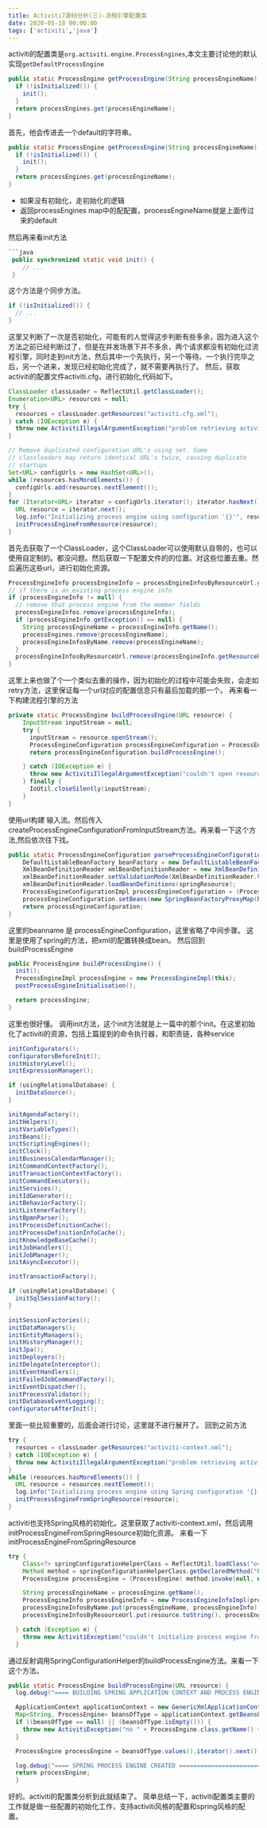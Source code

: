 ```yaml
---
title: Activiti7源码分析(三)-流程引擎配置类
date: 2020-05-18 00:00:00
tags: ['activiti','java']
---
```

activiti的配置类是`org.activiti.engine.ProcessEngines`,本文主要讨论他的默认实现`getDefaultProcessEngine`
```Java
public static ProcessEngine getProcessEngine(String processEngineName) {
  if (!isInitialized()) {
    init();
  }
  return processEngines.get(processEngineName);
}
```
首先，他会传进去一个default的字符串。
```Java
public static ProcessEngine getProcessEngine(String processEngineName) {
  if (!isInitialized()) {
    init();
  }
  return processEngines.get(processEngineName);
}
```
- 如果没有初始化，走初始化的逻辑
- 返回processEngines map中的配配置，processEngineName就是上面传过来的default

然后再来看init方法
```Java
```java
 public synchronized static void init() {
    // ...
 }
```
这个方法是个同步方法。
```Java
if (!isInitialized()) {
  // ...
}
```
这里又判断了一次是否初始化，可能有的人觉得这步判断有些多余，因为进入这个方法之前已经判断过了，但是在并发场景下并不多余，两个请求都没有初始化过流程引擎，同时走到init方法，然后其中一个先执行，另一个等待。一个执行完毕之后，另一个进来，发现已经初始化完成了，就不需要再执行了。
然后，获取activiti的配置文件activiti.cfg，进行初始化,代码如下。
```Java
ClassLoader classLoader = ReflectUtil.getClassLoader();
Enumeration<URL> resources = null;
try {
  resources = classLoader.getResources("activiti.cfg.xml");
} catch (IOException e) {
  throw new ActivitiIllegalArgumentException("problem retrieving activiti.cfg.xml resources on the classpath: " + System.getProperty("java.class.path"), e);
}

// Remove duplicated configuration URL's using set. Some
// classloaders may return identical URL's twice, causing duplicate
// startups
Set<URL> configUrls = new HashSet<URL>();
while (resources.hasMoreElements()) {
  configUrls.add(resources.nextElement());
}
for (Iterator<URL> iterator = configUrls.iterator(); iterator.hasNext();) {
  URL resource = iterator.next();
  log.info("Initializing process engine using configuration '{}'", resource.toString());
  initProcessEngineFromResource(resource);
}
```
首先去获取了一个ClassLoader，这个ClassLoader可以使用默认自带的，也可以使用自定制的。都没问题。然后获取一下配置文件的的位置。对这些位置去重。然后遍历这些url，进行初始化资源。
```Java
ProcessEngineInfo processEngineInfo = processEngineInfosByResourceUrl.get(resourceUrl.toString());
// if there is an existing process engine info
if (processEngineInfo != null) {
  // remove that process engine from the member fields
  processEngineInfos.remove(processEngineInfo);
  if (processEngineInfo.getException() == null) {
    String processEngineName = processEngineInfo.getName();
    processEngines.remove(processEngineName);
    processEngineInfosByName.remove(processEngineName);
  }
  processEngineInfosByResourceUrl.remove(processEngineInfo.getResourceUrl());
}
```
这里上来也做了个一个类似去重的操作，因为初始化的过程中可能会失败，会走如 retry方法，这里保证每一个url对应的配置信息只有最后加载的那一个。
再来看一下构建流程引擎的方法
```Java
private static ProcessEngine buildProcessEngine(URL resource) {
    InputStream inputStream = null;
    try {
      inputStream = resource.openStream();
      ProcessEngineConfiguration processEngineConfiguration = ProcessEngineConfiguration.createProcessEngineConfigurationFromInputStream(inputStream);
      return processEngineConfiguration.buildProcessEngine();

    } catch (IOException e) {
      throw new ActivitiIllegalArgumentException("couldn't open resource stream: " + e.getMessage(), e);
    } finally {
      IoUtil.closeSilently(inputStream);
    }
}
```
使用url构建 输入流。然后传入createProcessEngineConfigurationFromInputStream方法。再来看一下这个方法,然后依次往下找。
```Java
public static ProcessEngineConfiguration parseProcessEngineConfiguration(Resource springResource, String beanName) {
    DefaultListableBeanFactory beanFactory = new DefaultListableBeanFactory();
    XmlBeanDefinitionReader xmlBeanDefinitionReader = new XmlBeanDefinitionReader(beanFactory);
    xmlBeanDefinitionReader.setValidationMode(XmlBeanDefinitionReader.VALIDATION_XSD);
    xmlBeanDefinitionReader.loadBeanDefinitions(springResource);
    ProcessEngineConfigurationImpl processEngineConfiguration = (ProcessEngineConfigurationImpl) beanFactory.getBean(beanName);
    processEngineConfiguration.setBeans(new SpringBeanFactoryProxyMap(beanFactory));
    return processEngineConfiguration;
}
```
这里的beanname 是 processEngineConfiguration，这里省略了中间步骤。
这里是使用了spring的方法，把xml的配置转换成bean。
然后回到buildProcessEngine
```Java
public ProcessEngine buildProcessEngine() {
  init();
  ProcessEngineImpl processEngine = new ProcessEngineImpl(this);
  postProcessEngineInitialisation();

  return processEngine;
}
```
这里也很好懂。
调用init方法，这个init方法就是上一篇中的那个init。在这里初始化了activiti的资源，包括上篇提到的命令执行器，和职责链，各种service
```Java
initConfigurators();
configuratorsBeforeInit();
initHistoryLevel();
initExpressionManager();

if (usingRelationalDatabase) {
  initDataSource();
}

initAgendaFactory();
initHelpers();
initVariableTypes();
initBeans();
initScriptingEngines();
initClock();
initBusinessCalendarManager();
initCommandContextFactory();
initTransactionContextFactory();
initCommandExecutors();
initServices();
initIdGenerator();
initBehaviorFactory();
initListenerFactory();
initBpmnParser();
initProcessDefinitionCache();
initProcessDefinitionInfoCache();
initKnowledgeBaseCache();
initJobHandlers();
initJobManager();
initAsyncExecutor();

initTransactionFactory();

if (usingRelationalDatabase) {
  initSqlSessionFactory();
}

initSessionFactories();
initDataManagers();
initEntityManagers();
initHistoryManager();
initJpa();
initDeployers();
initDelegateInterceptor();
initEventHandlers();
initFailedJobCommandFactory();
initEventDispatcher();
initProcessValidator();
initDatabaseEventLogging();
configuratorsAfterInit();
```
里面一些比较重要的，后面会进行讨论，这里就不进行展开了。
回到之前方法
```Java
try {
  resources = classLoader.getResources("activiti-context.xml");
} catch (IOException e) {
  throw new ActivitiIllegalArgumentException("problem retrieving activiti-context.xml resources on the classpath: " + System.getProperty("java.class.path"), e);
}
while (resources.hasMoreElements()) {
  URL resource = resources.nextElement();
  log.info("Initializing process engine using Spring configuration '{}'", resource.toString());
  initProcessEngineFromSpringResource(resource);
}
```
activiti也支持Spring风格的初始化。这里获取了activiti-context.xml，然后调用initProcessEngineFromSpringResource初始化资源。
来看一下initProcessEngineFromSpringResource
```Java
try {
    Class<?> springConfigurationHelperClass = ReflectUtil.loadClass("org.activiti.spring.SpringConfigurationHelper");
    Method method = springConfigurationHelperClass.getDeclaredMethod("buildProcessEngine", new Class<?>[] { URL.class });
    ProcessEngine processEngine = (ProcessEngine) method.invoke(null, new Object[] { resource });

    String processEngineName = processEngine.getName();
    ProcessEngineInfo processEngineInfo = new ProcessEngineInfoImpl(processEngineName, resource.toString(), null);
    processEngineInfosByName.put(processEngineName, processEngineInfo);
    processEngineInfosByResourceUrl.put(resource.toString(), processEngineInfo);

  } catch (Exception e) {
    throw new ActivitiException("couldn't initialize process engine from spring configuration resource " + resource.toString() + ": " + e.getMessage(), e);
  }
```
通过反射调用SpringConfigurationHelper的buildProcessEngine方法。来看一下这个方法。
```Java
public static ProcessEngine buildProcessEngine(URL resource) {
  log.debug("==== BUILDING SPRING APPLICATION CONTEXT AND PROCESS ENGINE =========================================");

  ApplicationContext applicationContext = new GenericXmlApplicationContext(new UrlResource(resource));
  Map<String, ProcessEngine> beansOfType = applicationContext.getBeansOfType(ProcessEngine.class);
  if ((beansOfType == null) || (beansOfType.isEmpty())) {
    throw new ActivitiException("no " + ProcessEngine.class.getName() + " defined in the application context " + resource.toString());
  }

  ProcessEngine processEngine = beansOfType.values().iterator().next();

  log.debug("==== SPRING PROCESS ENGINE CREATED ==================================================================");
  return processEngine;
  }
```
好的。activiti的配置类分析到此就结束了。
简单总结一下，activiti配置类主要的工作就是做一些配置的初始化工作，支持activiti风格的配置和spring风格的配置。
